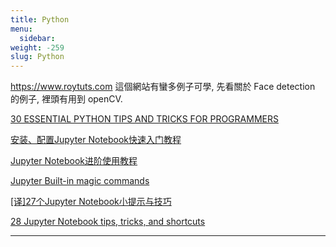 ```yaml
---
title: Python
menu:
  sidebar:
weight: -259
slug: Python
---
```

https://www.roytuts.com 這個網站有蠻多例子可學, 先看關於 Face detection 的例子, 裡頭有用到 openCV.

[30 ESSENTIAL PYTHON TIPS AND TRICKS FOR PROGRAMMERS](http://www.techbeamers.com/essential-python-tips-tricks-programmers/?utm_campaign=weekly&utm_medium=email&utm_source=newsletter_mailer)


[安装、配置Jupyter Notebook快速入门教程](https://www.cnblogs.com/Neo007/p/7501625.html)

[Jupyter Notebook进阶使用教程](https://www.jianshu.com/p/0780def7fc6e)

[Jupyter Built-in magic commands](https://ipython.readthedocs.io/en/stable/interactive/magics.html)

[[译]27个Jupyter Notebook小提示与技巧](https://www.jianshu.com/p/dacc6acba00b)

[28 Jupyter Notebook tips, tricks, and shortcuts](https://www.dataquest.io/blog/jupyter-notebook-tips-tricks-shortcuts/)


---
